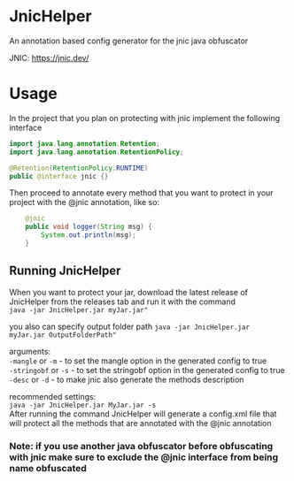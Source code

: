 # JnicHelper
An annotation based config generator for the jnic java obfuscator

JNIC: https://jnic.dev/

# Usage

In the project that you plan on protecting with jnic
implement the following interface
```java
import java.lang.annotation.Retention;
import java.lang.annotation.RetentionPolicy;

@Retention(RetentionPolicy.RUNTIME)
public @interface jnic {}
```


Then proceed to annotate every method that you want to protect
in your project with the @jnic annotation, like so:
```java
    @jnic
    public void logger(String msg) {
        System.out.println(msg);
    }
```

## Running JnicHelper
When you want to protect your jar, download the latest release of JnicHelper from the releases tab
and run it with the command  
```java -jar JnicHelper.jar myJar.jar"```

you also can specify output folder path
```java -jar JnicHelper.jar myJar.jar OutputFolderPath"```  
  
arguments:  
```-mangle``` or ```-m``` - to set the mangle option in the generated config to true  
```-stringobf``` or ```-s``` - to set the stringobf option in the generated config to true  
```-desc``` or ```-d``` - to make jnic also generate the methods description  
  
recommended settings:  
```java -jar JnicHelper.jar MyJar.jar -s ```  
After running the command JnicHelper will generate a config.xml file
that will protect all the methods that are annotated with the @jnic annotation

### Note: if you use another java obfuscator before obfuscating with jnic make sure to exclude the @jnic interface from being name obfuscated
